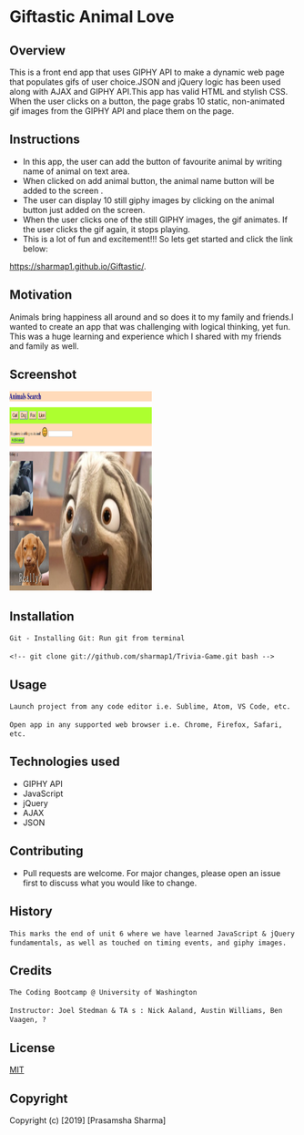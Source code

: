 # Giftastic Animal Love
## Overview

This is a front end app that uses GIPHY API to make a dynamic web page that populates gifs of user choice.JSON and jQuery logic has been used along with AJAX and GIPHY API.This app has valid HTML and stylish CSS.
When the user clicks on a button, the page grabs 10 static, non-animated gif images from the GIPHY API and place them on the page.

## Instructions
* In this app, the user can add the button of favourite animal by writing name of animal on text area. 
* When clicked on add animal button, the animal name button will be added to the screen .
* The user can display 10 still giphy images by clicking on the animal button just added on the screen. 
* When the user clicks one of the still GIPHY images, the gif animates. If the user clicks the gif again, it stops playing.
* This is a lot of fun and excitement!!! So lets get started and click the link below: 

https://sharmap1.github.io/Giftastic/.

## Motivation
Animals bring happiness all around and so does it to my family and friends.I wanted to create an app that was challenging with logical thinking, yet fun. This was a huge learning and experience which I shared with my friends and family as well.
 
## Screenshot
<img src="assets/images/screenshot.png" width="250" height="350"> 

## Installation
```
Git - Installing Git: Run git from terminal

<!-- git clone git://github.com/sharmap1/Trivia-Game.git bash -->

```
## Usage
```
Launch project from any code editor i.e. Sublime, Atom, VS Code, etc.

Open app in any supported web browser i.e. Chrome, Firefox, Safari, etc.
```
## Technologies used
* GIPHY API
* JavaScript
* jQuery
* AJAX
* JSON


## Contributing

* Pull requests are welcome. For major changes, please open an issue first 
to discuss what you would like to change.


## History
```
This marks the end of unit 6 where we have learned JavaScript & jQuery 
fundamentals, as well as touched on timing events, and giphy images.
```
## Credits
```
The Coding Bootcamp @ University of Washington

Instructor: Joel Stedman & TA s : Nick Aaland, Austin Williams, Ben Vaagen, ?
```

## License
[MIT](https://choosealicense.com/licenses/mit/)

## Copyright
Copyright (c) [2019] [Prasamsha Sharma]

